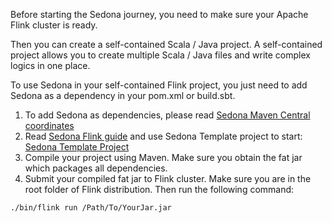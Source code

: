 Before starting the Sedona journey, you need to make sure your Apache Flink cluster is ready.

Then you can create a self-contained Scala / Java project. A self-contained project allows you to create multiple Scala / Java files and write complex logics in one place.

To use Sedona in your self-contained Flink project, you just need to add Sedona as a dependency in your pom.xml or build.sbt.

1. To add Sedona as dependencies, please read [Sedona Maven Central coordinates](../../maven-coordinates)
2. Read [Sedona Flink guide](../../../tutorial/flink/sql) and use Sedona Template project to start: [Sedona Template Project](../../../tutorial/demo/)
3. Compile your project using Maven. Make sure you obtain the fat jar which packages all dependencies.
4. Submit your compiled fat jar to Flink cluster. Make sure you are in the root folder of Flink distribution. Then run the following command:

```
./bin/flink run /Path/To/YourJar.jar
```

